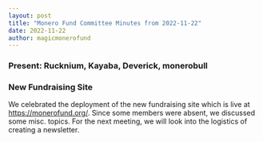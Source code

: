 ```yaml
---
layout: post
title: "Monero Fund Committee Minutes from 2022-11-22"
date: 2022-11-22
author: magicmonerofund
---
```


### Present: Rucknium, Kayaba, Deverick, monerobull

### New Fundraising Site

We celebrated the deployment of the new fundraising site which is live at https://monerofund.org/. Since some members were absent, we discussed some misc. topics. For the next meeting, we will look into the logistics of creating a newsletter.
